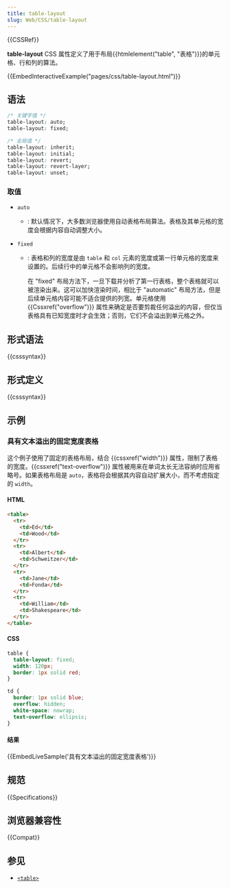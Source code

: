 ```yaml
---
title: table-layout
slug: Web/CSS/table-layout
---
```


{{CSSRef}}

**table-layout** CSS 属性定义了用于布局{{htmlelement("table", "表格")}}的单元格、行和列的算法。

{{EmbedInteractiveExample("pages/css/table-layout.html")}}

## 语法

```css
/* 关键字值 */
table-layout: auto;
table-layout: fixed;

/* 全局值 */
table-layout: inherit;
table-layout: initial;
table-layout: revert;
table-layout: revert-layer;
table-layout: unset;
```

### 取值

- `auto`
  - : 默认情况下，大多数浏览器使用自动表格布局算法。表格及其单元格的宽度会根据内容自动调整大小。
- `fixed`

  - : 表格和列的宽度是由 `table` 和 `col` 元素的宽度或第一行单元格的宽度来设置的。后续行中的单元格不会影响列的宽度。

    在 "fixed" 布局方法下，一旦下载并分析了第一行表格，整个表格就可以被渲染出来。这可以加快渲染时间，相比于 "automatic" 布局方法，但是后续单元格内容可能不适合提供的列宽。单元格使用 {{Cssxref("overflow")}} 属性来确定是否要剪裁任何溢出的内容，但仅当表格具有已知宽度时才会生效；否则，它们不会溢出到单元格之外。

## 形式语法

{{csssyntax}}

## 形式定义

{{csssyntax}}

## 示例

### 具有文本溢出的固定宽度表格

这个例子使用了固定的表格布局，结合 {{cssxref("width")}} 属性，限制了表格的宽度。{{cssxref("text-overflow")}} 属性被用来在单词太长无法容纳时应用省略号。如果表格布局是 `auto`，表格将会根据其内容自动扩展大小，而不考虑指定的 `width`。

#### HTML

```html
<table>
  <tr>
    <td>Ed</td>
    <td>Wood</td>
  </tr>
  <tr>
    <td>Albert</td>
    <td>Schweitzer</td>
  </tr>
  <tr>
    <td>Jane</td>
    <td>Fonda</td>
  </tr>
  <tr>
    <td>William</td>
    <td>Shakespeare</td>
  </tr>
</table>
```

#### CSS

```css
table {
  table-layout: fixed;
  width: 120px;
  border: 1px solid red;
}

td {
  border: 1px solid blue;
  overflow: hidden;
  white-space: nowrap;
  text-overflow: ellipsis;
}
```

#### 结果

{{EmbedLiveSample('具有文本溢出的固定宽度表格')}}

## 规范

{{Specifications}}

## 浏览器兼容性

{{Compat}}

## 参见

- [`<table>`](/zh-CN/docs/Web/HTML/Element/table)
